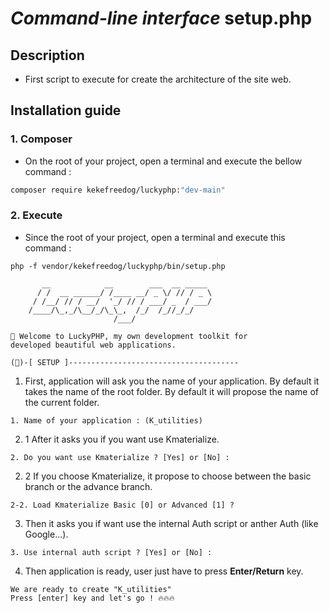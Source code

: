 # ***Command-line interface*** **setup.php**

## Description
- First script to execute for create the architecture of the site web.

## Installation guide
### 1. Composer
- On the root of your project, open a terminal and execute the bellow command :
```sh
composer require kekefreedog/luckyphp:"dev-main" 
```

### 2. Execute
- Since the root of your project, open a terminal and execute this command :
```shell
php -f vendor/kekefreedog/luckyphp/bin/setup.php
```
```shell
       __            __        ___  __ _____       
      / /  __ ______/ /____ __/ _ \/ // / _ \
     / /__/ // / __/  '_/ // / ___/ _  / ___/
    /____/\_,_/\__/_/\_\_,  /_/  /_//_/_/
                       /___/

👋 Welcome to LuckyPHP, my own development toolkit for
developed beautiful web applications.

(🚀)-[ SETUP ]--------------------------------------
```
1. First, application will ask you the name of your application. By default it takes the name of the root folder. By default it will propose the name of the current folder.

```shell
1. Name of your application : (K_utilities)
```

2. 1 After it asks you if you want use Kmaterialize.
```shell
2. Do you want use Kmaterialize ? [Yes] or [No] :
```
2. 2 If you choose Kmaterialize, it propose to choose between the basic branch or the advance branch.
```
2-2. Load Kmaterialize Basic [0] or Advanced [1] ? 
```

3. Then it asks you if want use the internal Auth script or anther Auth (like Google...).
```shell
3. Use internal auth script ? [Yes] or [No] :
```

4. Then application is ready, user just have to press **Enter/Return** key.
```shell
We are ready to create "K_utilities"
Press [enter] key and let's go ! 🔥🔥🔥
```